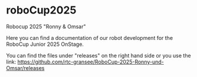 # roboCup2025
Robocup 2025 "Ronny & Omsar"

Here you can find a documentation of our robot development for the RoboCup Junior 2025 OnStage.

You can find the files under "releases" on the right hand side or you use the link:
https://github.com/rtc-gransee/RoboCup-2025-Ronny-und-Omsar/releases 
